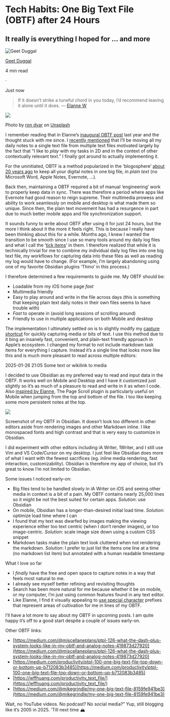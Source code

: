 
# Tech Habits: One Big Text File (OBTF) after 24 Hours

## It really is everything I hoped for … and more

[](https://medium.com/@geetduggal?source=post_page---byline--27672f999949--------------------------------)

![Geet Duggal](https://miro.medium.com/v2/resize:fill:88:88/0*NUf7cKjbrdEqk8cC.)

[Geet Duggal](https://medium.com/@geetduggal?source=post_page---byline--27672f999949--------------------------------)

4 min read

·

Just now

> If it doesn’t strike a tuneful chord in you today, I’d recommend leaving it alone until it does. —  [Elanne W](https://ellanew.com/)

![](https://miro.medium.com/v2/resize:fit:1400/0*eKKiMkMnhyewOTwu)

Photo by  [ron dyar](https://unsplash.com/@prolabprints?utm_source=medium&utm_medium=referral)  on  [Unsplash](https://unsplash.com/?utm_source=medium&utm_medium=referral)

I remember reading that in Elanne’s  [inaugural OBTF post](https://medium.com/produclivity/ptpl-091-im-using-one-big-text-file-in-obsidian-as-a-digital-bullet-journal-6f8346a3e8e0)  last year and the thought stuck with me since. I  [recently mentioned](https://medium.com/@geetduggal/tech-habits-the-right-time-to-experiment-with-task-and-capture-apps-06c775bc3aa9)  that I’ll be moving all my daily notes to a single text file from multiple text files motivated largely by the fact that “I like to  _play_  with my tasks in 2D and in the context of other contextually relevant text.” I finally got around to actually implementing it.

For the uninitiated, OBTF is a method popularized in the ‘blogosphere’  [about 20 years ago](https://danlucraft.com/blog/2008/04/plain-text-organizer/)  to keep all your digital notes in one big file,  _in plain text_  (no Microsoft Word, Apple Notes, Evernote, …).

Back then, maintaining a OBTF required a bit of manual ‘engineering’ work to properly keep data in sync. There was therefore a period where apps like Evernote had good reason to reign supreme. Their multimedia prowess and ability to work seamlessly on mobile and desktop is what made them so unique. Since then, the plain text movement has had a resurgence in part due to much better mobile apps and file synchronization support.

It sounds funny to write about OBTF after using it for just 24 hours, but the more I think about it the more it feels right. This is because I really have been thinking about this for a while. Months ago, I knew I wanted the transition to be smooth since I use so many tools around my daily log files and what I call the ‘[tick items](https://medium.com/@geetduggal/it-was-love-at-first-sight-with-this-obsidian-plugin-0616630becf7)’ in them. I therefore realized that while it is technically trivial for me to combine my individual daily log files into one big text file, my workflows for capturing data into these files as well as reading my log would have to change. (For example, I’m largely abandoning using one of my favorite Obsidian plugins ‘Thino’ in this process.)

I therefore determined a few requirements to guide me. My OBTF should be:

-   Loadable from my iOS home page  _fast_
-   Multimedia friendly
-   Easy to play around and write in the file across days (this is something that keeping plain text daily notes in their own files seems to have trouble with)
-   _Fast_  to operate in (avoid long sessions of scrolling around)
-   Friendly to use in multiple applications on both Mobile and desktop

The implementation I ultimately settled on is to slightly modify my [capture shortcut](https://medium.com/@geetduggal/the-most-useful-ios-shortcut-for-obsidian-and-beyond-revisited-9692e62c993a)  for quickly capturing media or bits of text. I use this method due to it bing an insanely fast, convenient, and plain-text friendly approach in Apple’s ecosystem. I changed my format to not include markdown task items for everything I capture. Instead it’s a single line that looks more like this and is much more pleasant to read across multiple editors:

2025-01-26 21:05 Some text or wikilink to media

I decided to use Obsidian as my preferred way to read and input data in the OBTF. It works well on Mobile and Desktop and I have it customized just slightly so it’s as much of a pleasure to read and write in it as when I code. Also  [inspired by Elanne](https://medium.com/produclivity/ptpl-115-theres-something-new-at-the-top-of-my-one-big-text-file-89d62e340fdc), The Page Scroll plugin is particularly useful on Mobile when jumping from the top and bottom of the file. I too like keeping some more persistent notes at the top.

![](https://miro.medium.com/v2/resize:fit:1400/1*Kr4E8wa7W4otY0r-tsoRwA.png)

Screenshot of my OBTF in Obsidian. It doesn’t look too different in other editors aside from rendering images and other Markdown inline. I like monospaced fonts and high contrast and that is very easy to customize in Obsidian.

I did experiment with other editors including iA Writer, 1Writer, and I still use Vim and VS Code/Cursor on my desktop. I just feel like Obsidian does more of what I want with the fewest sacrifices (eg. inline media rendering, fast interaction, customizability). Obsidian is therefore my app of choice, but it’s great to know I’m not limited to Obsidian.

Some issues I noticed early-on:

-   Big files tend to be handled slowly in iA Writer on iOS and seeing other media in context is a bit of a pain. My OBTF contains nearly 25,000 lines so it might be not the best suited for certain apps.  _Solution_: use Obsidian
-   On mobile, Obsidian has a longer-than-desired initial load time.  _Solution_: optimize load time where I can
-   I found that my text was dwarfed by images making the viewing experience either too text centric (when I don’t render images), or too image-centric.  _Solution_: scale image size down using a custom CSS snippet
-   Markdown tasks make the plain text look cluttered when not rendering the markdown.  _Solution_: I prefer to just list the items one line at a time (no markdown list item) but annotated with a human readable timestamp

What I love so far

-   I  _finally_  have the free and open space to capture notes in a way that feels most natural to me.
-   I already see myself better refining and revisiting thoughts
-   Search has been more natural for me because whether it be on mobile, or my computer, I’m just using common features found in any text editor.
-   Like Elanne, I find it visually appealing to  [use special character](https://medium.com/@geetduggal/atlas-journaling-a-unified-approach-for-seeing-the-big-picture-and-acting-with-focus-78804f26f5ab)  prefixes that represent areas of cultivation for me in lines of my OBTF.

I’ll have a lot more to say about my OBTF in upcoming posts. I am quite happy it’s off to a good start despite a couple of issues early-on.

Other OBTF links:

-   [https://medium.com/@miscellaneplans/ptpl-126-what-the-dash-plus-system-looks-like-in-my-obtf-and-analog-notes-419873d27920](https://medium.com/@miscellaneplans/ptpl-126-what-the-dash-plus-system-looks-like-in-my-obtf-and-analog-notes-419873d27920)
-   [https://medium.com/produclivity/ptpl-100-one-big-text-file-top-down-or-bottom-up-b712083b3485](https://medium.com/produclivity/ptpl-100-one-big-text-file-top-down-or-bottom-up-b712083b3485)
-   [https://jeffhuang.com/productivity_text_file/](https://jeffhuang.com/productivity_text_file/)
-   [https://medium.com/@mikegrindle/my-one-big-text-file-8159fe941be3](https://medium.com/@mikegrindle/my-one-big-text-file-8159fe941be3)

Wait, no YouTube videos. No podcast? No social media?” Yup, still blogging like it’s 2005 in 2025. ‘Till next time 🏔️
